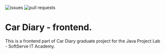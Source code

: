![issues](https://img.shields.io/github/issues/Wr-40Java/front-end-app?color=%#f33700?style=plastic&logo=appveyor) 
![pull requests](https://img.shields.io/github/issues-pr/Wr-40Java/front-end-app?color=%#f33700?style=plastic&logo=appveyor)

# Car Diary - frontend. 

This is a frontend part of Car Diary graduate project for the Java Project Lab - SoftServe IT Academy.
